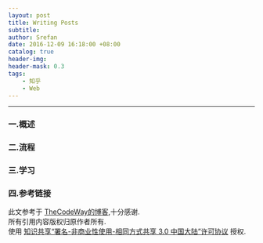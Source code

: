 ```yaml
---
layout: post
title: Writing Posts
subtitle: 
author: Srefan
date: 2016-12-09 16:18:00 +08:00
catalog: true
header-img: 
header-mask: 0.3
tags:
    - 知乎
    - Web 
---
```


***

### 一.概述



### 二.流程



### 三.学习


### 四.参考链接

此文参考于 [TheCodeWay的博客][Link_1],十分感谢.  
所有引用内容版权归原作者所有.  
使用 [知识共享“署名-非商业性使用-相同方式共享 3.0 中国大陆”许可协议][Lisence] 授权.

[Lisence]: https://creativecommons.org/licenses/by-nc-sa/3.0/cn/

[Link_1]: https://letsencrypt.org/
